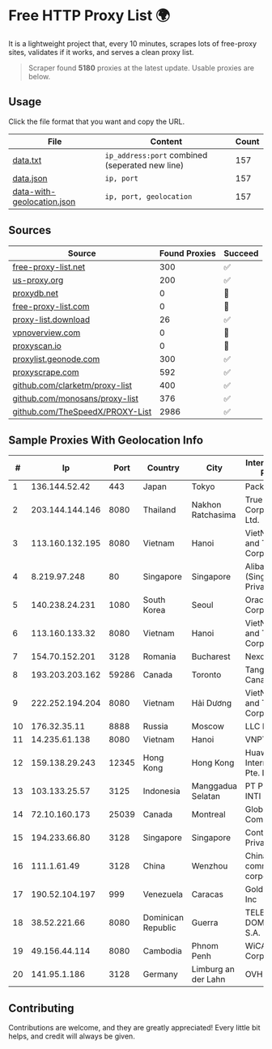 
# Free HTTP Proxy List 🌍

It is a lightweight project that, every 10 minutes, scrapes lots of free-proxy sites, validates if it works, and serves a clean proxy list.


> Scraper found **5180** proxies at the latest update. Usable proxies are below.

## Usage

Click the file format that you want and copy the URL.


|File|Content|Count|
|----|-------|-----|
|[data.txt](https://raw.githubusercontent.com/themiralay/Proxy-List-World/master/data.txt)|`ip_address:port` combined (seperated new line)|157|
|[data.json](https://raw.githubusercontent.com/themiralay/Proxy-List-World/master/data.json)|`ip, port`|157|
|[data-with-geolocation.json](https://raw.githubusercontent.com/themiralay/Proxy-List-World/master/data-with-geolocation.json)|`ip, port, geolocation`|157|

## Sources

|Source|Found Proxies|Succeed|
|------|-------------|-------|
|[free-proxy-list.net](https://free-proxy-list.net)|300|✅|
|[us-proxy.org](https://www.us-proxy.org)|200|✅|
|[proxydb.net](http://proxydb.net)|0|🚫|
|[free-proxy-list.com](https://free-proxy-list.com/?page=&port=&type%5B%5D=http&type%5B%5D=https&up_time=0&search=Search)|0|🚫|
|[proxy-list.download](https://www.proxy-list.download/HTTP)|26|✅|
|[vpnoverview.com](https://vpnoverview.com/privacy/anonymous-browsing/free-proxy-servers)|0|🚫|
|[proxyscan.io](https://www.proxyscan.io)|0|🚫|
|[proxylist.geonode.com](https://proxylist.geonode.com/api/proxy-list?limit=300&page=1&sort_by=lastChecked&sort_type=desc&protocols=http,https)|300|✅|
|[proxyscrape.com](https://api.proxyscrape.com/v2/?request=displayproxies&protocol=http&timeout=10000&country=all&ssl=all&anonymity=all)|592|✅|
|[github.com/clarketm/proxy-list](https://raw.githubusercontent.com/clarketm/proxy-list/master/proxy-list-raw.txt)|400|✅|
|[github.com/monosans/proxy-list](https://raw.githubusercontent.com/monosans/proxy-list/main/proxies/http.txt)|376|✅|
|[github.com/TheSpeedX/PROXY-List](https://raw.githubusercontent.com/TheSpeedX/PROXY-List/master/http.txt)|2986|✅|


## Sample Proxies With Geolocation Info

|#|Ip|Port|Country|City|Internet Service Provider|
|-|--|----|-------|----|-------------------------|
|1|136.144.52.42|443|Japan|Tokyo|Packet Host, Inc.|
|2|203.144.144.146|8080|Thailand|Nakhon Ratchasima|True Internet Corporation CO. Ltd.|
|3|113.160.132.195|8080|Vietnam|Hanoi|VietNam Post and Telecom Corporation|
|4|8.219.97.248|80|Singapore|Singapore|Alibaba Cloud (Singapore) Private Limited|
|5|140.238.24.231|1080|South Korea|Seoul|Oracle Corporation|
|6|113.160.133.32|8080|Vietnam|Hanoi|VietNam Post and Telecom Corporation|
|7|154.70.152.201|3128|Romania|Bucharest|NexonHost Srl|
|8|193.203.203.162|59286|Canada|Toronto|Tangram Canada Inc.|
|9|222.252.194.204|8080|Vietnam|Hải Dương|VietNam Post and Telecom Corporation|
|10|176.32.35.11|8888|Russia|Moscow|LLC Baxet|
|11|14.235.61.138|8080|Vietnam|Hanoi|VNPT|
|12|159.138.29.243|12345|Hong Kong|Hong Kong|Huawei International Pte. Ltd.|
|13|103.133.25.57|3125|Indonesia|Manggadua Selatan|PT PHATRIA INTI PERSADA|
|14|72.10.160.173|25039|Canada|Montreal|GloboTech Communications|
|15|194.233.66.80|3128|Singapore|Singapore|Contabo Asia Private Limited|
|16|111.1.61.49|3128|China|Wenzhou|China Mobile communications corporation|
|17|190.52.104.197|999|Venezuela|Caracas|Gold Data USA Inc|
|18|38.52.221.66|8080|Dominican Republic|Guerra|TELECABLE DOMINICANO, S.A.|
|19|49.156.44.114|8080|Cambodia|Phnom Penh|WiCAM Corporation Ltd|
|20|141.95.1.186|3128|Germany|Limburg an der Lahn|OVH SAS|



## Contributing

Contributions are welcome, and they are greatly appreciated! Every
little bit helps, and credit will always be given.


